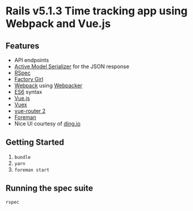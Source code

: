 # Rails v5.1.3 Time tracking app using Webpack and Vue.js

## Features
- API endpoints
- [Active Model Serializer](https://github.com/rails-api/active_model_serializers) for the JSON response
- [RSpec](http://rspec.info/)
- [Factory Girl](https://github.com/thoughtbot/factory_girl)
- [Webpack](https://webpack.github.io/) using [Webpacker](https://github.com/rails/webpacker)
- [ES6](https://codeutopia.net/blog/2015/01/06/es6-what-are-the-benefits-of-the-new-features-in-practice/) syntax
- [Vue.js](https://vuejs.org/)
- [Vuex](https://vuex.vuejs.org/en/)
- [vue-router 2](https://router.vuejs.org/en/)
- [Foreman](https://github.com/ddollar/foreman)
- Nice UI courtesy of [ding.io](https://ding.io)

## Getting Started

1. `bundle`
2. `yarn`
3. `foreman start` 

## Running the spec suite

`rspec`

